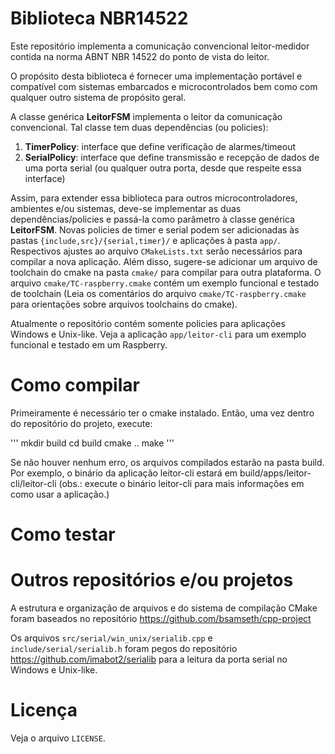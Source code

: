 # Biblioteca NBR14522

Este repositório implementa a comunicação convencional leitor-medidor contida na
norma ABNT NBR 14522 do ponto de vista do leitor.

O propósito desta biblioteca é fornecer uma implementação portável e compatível
com sistemas embarcados e microcontrolados bem como com qualquer outro sistema
de propósito geral.

A classe genérica **LeitorFSM** implementa o leitor da comunicação convencional.
Tal classe tem duas dependências (ou policies):

1. **TimerPolicy**: interface que define verificação de alarmes/timeout
2. **SerialPolicy**: interface que define transmissão e recepção de dados de uma
   porta serial (ou qualquer outra porta, desde que respeite essa interface)

Assim, para extender essa biblioteca para outros microcontroladores, ambientes
e/ou sistemas, deve-se implementar as duas dependências/policies e passá-la como
parâmetro à classe genérica **LeitorFSM**. Novas policies de timer e serial
podem ser adicionadas às pastas `{include,src}/{serial,timer}/` e aplicações à
pasta `app/`. Respectivos ajustes ao arquivo `CMakeLists.txt` serão necessários
para compilar a nova aplicação. Além disso, sugere-se adicionar um arquivo de
toolchain do cmake na pasta `cmake/` para compilar para outra plataforma. O
arquivo `cmake/TC-raspberry.cmake` contém um exemplo funcional e testado de
toolchain (Leia os comentários do arquivo `cmake/TC-raspberry.cmake` para
orientações sobre arquivos toolchains do cmake).

Atualmente o repositório contém somente policies para aplicações Windows e
Unix-like. Veja a aplicação `app/leitor-cli` para um exemplo funcional e testado
em um Raspberry.

# Como compilar

Primeiramente é necessário ter o cmake instalado. Então, uma vez dentro do 
repositório do projeto, execute:

'''
mkdir build
cd build
cmake ..
make
'''

Se não houver nenhum erro, os arquivos compilados estarão na pasta build. 
Por exemplo, o binário da aplicação leitor-cli estará em 
build/apps/leitor-cli/leitor-cli (obs.: execute o binário leitor-cli para mais 
informações em como usar a aplicação.)

# Como testar

# Outros repositórios e/ou projetos

A estrutura e organização de arquivos e do sistema de compilação CMake foram
baseados no repositório https://github.com/bsamseth/cpp-project

Os arquivos `src/serial/win_unix/serialib.cpp` e `include/serial/serialib.h`
foram pegos do repositório https://github.com/imabot2/serialib para a leitura da
porta serial no Windows e Unix-like.

# Licença

Veja o arquivo `LICENSE`.
